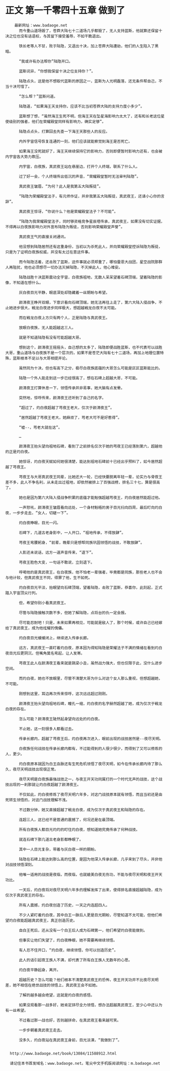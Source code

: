 # 正文 第一千零四十五章 做到了
        最新网址：www.badaoge.net
          而今重山道场毁了，苍莽大陆七十二道场几乎都毁了，无人支持蓝斯，他就算还保留十决之位也没有话语权，与其留下接受羞辱，不如干脆退出。
      
          铁长老等人不甘，败于陆隐，又退出十决，加上苍莽大陆遭劫，他们的人生陷入了黑暗。
      
          “我或许有办法帮你”陆隐开口。
      
          蓝斯诧异，“你想我保留十决之位支持你？”。
      
          陆隐点头，这是他不想取代蓝斯的原因之一，蓝斯为人光明磊落，还无条件帮自己，不当十决可惜了。
      
          “怎么帮？”蓝斯问道。
      
          陆隐道，“如果海王天支持你，应该不比当初苍莽大陆的支持力度小多少”。
      
          蓝斯想了想，“虽然海王生死不明，但海王天在坠星海影响力太大了，还有和长老这位星使级别的强者，他们在荣耀殿堂同样有影响力，确实足够”。
      
          陆隐点点头，打算回去先查一下海王天那些人的反应。
      
          内外宇宙信号恢复连通的一刻，他们应该就能察觉到海王是否死亡。
      
          如果海王没死就好了，海王天继续保持它的影响力，否则即便暂时影响力还有，也会被内宇宙各大势力欺压。
      
          内宇宙，白夜族，真武夜王站在悬崖边，打开个人终端，联系了什么人。
      
          过了好一会，个人终端传出低沉的声音，“荣耀殿堂暂时无法审判陆隐”。
      
          真武夜王皱眉，“为何？此人是我第五大陆叛徒”。
      
          “陆隐为荣耀殿堂法子，有元师作证，并非我第五大陆叛徒，真武夜王，还请小心你的言辞”。
      
          真武夜王惊讶，“你说什么？他是荣耀殿堂法子？不可能”。
      
          “陆隐为我荣耀殿堂法子，同时够资格竞争星辰塔传承，真武夜王，如果没有切实证据，不得再以白夜族影响力对外宣布陆隐为叛徒，否则影响荣耀殿堂声誉”。
      
          真武夜王气的直接关闭通讯。
      
          他没想到陆隐居然还有这重身份，当初以为杀死此人，并向荣耀殿堂控诉陆隐为叛徒，只是为了证明白夜族权威，并没有太过在意这件事。
      
          而今陆隐活着，还击败了蓝斯，这件事就必须郑重了，哪怕雷恩大战团，星空战院那群人再阻扰，他也必须想尽一切办法灭掉陆隐，不灭掉此人，他心难安。
      
          陆隐战胜十决蓝斯震动全宇宙，白夜族祖地，无数人呆呆望着石碑顶端，望着陆隐的影像，不知道在想什么。
      
          灰白夜目光平静，眼底深处却隐藏着一丝期盼与希望。
      
          颜清夜王睁开双眼，下意识看向石碑顶端，她无法再往上走了，第六大陆入侵战争，不止她进步很大，戦龙白夜进步同样极大，想超越戦龙白夜不太可能。
      
          而在戦龙白夜上方只有两个人，正是陆隐与真武夜王。
      
          放眼白夜族，无人能超越这三人。
      
          就是不知道陆隐有没有可能超越大哥。
      
          想到这个，颜清夜王摇摇头，自己想的太多了，陆隐即便战胜蓝斯，也不代表可以战胜大哥，重山道场与白夜族不是一个层次的，如果不是苍茫大陆有七十二道场，再加上地理位置特殊，蓝斯根本不足以与大哥相提并论。
      
          虽然同为十决，但也有高下之分，极尽白夜族底蕴的大哥怎么可能是区区蓝斯能比的。
      
          陆隐一个外人能走到这一步已经很高了，想在石碑上超越大哥，不可能。
      
          颜清夜王打算休息一下，领悟传承并非易事，她大脑有点发晕。
      
          突然地，惊呼传来，颜清夜王还听到了自己的名字。
      
          “超过了，灼白夜超越了芎夜王老大，仅次于颜清夜王”。
      
          “居然超越了芎夜王老大，她麻烦了，芎老大可不是好惹得”。
      
          “嘘--，芎老大就在这”。
      
          …
      
          颜清夜王抬头望向祖地石碑，看到了之前排名仅次于她的芎夜王已经落到第六，超越他的正是灼白夜。
      
          她惊讶，灼白夜天赋如何她很清楚，能达到祖地石碑前十已经出乎预料了，如今居然超越了芎夜王。
      
          芎夜王与大哥真武夜王同辈，比她还大一轮，已经快要脱离年轻一辈，论实力与骨夜王差不多，此人不争名利，从未走出过祖地，却依然被排上了百强战榜，排名三十七，算是很高了。
      
          她也是因为第六大陆入侵战争积累的底蕴才能勉强超越芎夜王，灼白夜居然能超过他。
      
          一声怒吼，颜清夜王皱眉看向远处，一个身材魁梧的男子目光扫向四周，最后盯向灼白夜，一步步走去，“女人，切磋一下”。
      
          灼白夜睁眼，目光一闪。
      
          石碑下，几道古老身影中，一人开口，“祖地传承，不得放肆”。
      
          芎夜王弯腰躬身，“前辈，晚辈只是想帮同族巩固领悟的战技，不敢放肆”。
      
          人影还未说话，远方一道声音传来，“退下”。
      
          芎夜王脸色大变，一句话不敢说，立刻退下。
      
          呼喝他的是真武夜王，在白夜族，他不怕老一辈强者，毕竟都是同族，那些老人也不会与他计较，但真武夜王不同，得罪了他，生不如死。
      
          灼白夜目光平淡，抬眼望向石碑顶端，望着陆隐，击败了蓝斯，恭喜你，此刻起，正式踏入宇宙顶尖行列。
      
          但，希望你别小看真武夜王。
      
          尽管与陆隐接触次数不多，但她了解陆隐，点将台的仇一定会报。
      
          尽可能忍耐吧！只是，未来如果再相见，可能就是敌人了，那个时候，或许自己已经嫁给了真武夜王，成为他炫耀的傀儡。
      
          灼白夜目光缓缓闭上，继续进入传承长廊。
      
          远方，真武夜王一直盯着灼白夜，原本因为得知陆隐是荣耀法子不满的情绪在看到灼白夜目光后更阴沉，但嘴角莫名弯起，让人发寒。
      
          芎夜王此人在颜清夜王看来就是跳梁小丑，虽然战力强大，但也仅限于此，没什么进步空间。
      
          而灼白夜，她也不放眼里，尽管不清楚大哥为什么对这个女人那么重视，但想超越她，不可能。
      
          刚想到这里，耳边再次传来惊呼，这次远远超过刚刚。
      
          颜清夜王抬头望向祖地石碑，瞳孔一缩，灼白夜的名字赫然超越了她，成为仅次于戦龙白夜的存在。
      
          怎么可能？颜清夜王陡然起身望向远处的灼白夜。
      
          不止她，这一刻很多人都看过去。
      
          传承长廊内，超越了芎夜王后，灼白夜再次进入，眼前出现的战技居然是--夜尽天明。
      
          白夜族任何战技在传承长廊内都有，不过能得到的人很少很少，而得到了又可以修炼的人，更少。
      
          灼白夜原本就因为白王血脉还有生死危机领悟了夜尽天明，如今在传承长廊内待了那么久，夜尽天明战技出现很正常。
      
          夜尽天明是白夜族最强战技之一，与夜王开天功同属打的一个时代无声的战技，这个战技出现的一刹那就让灼白夜超越了颜清夜王。
      
          不仅如此，灼白夜修炼了夜尽天明六年多，对这门战技原本就有领悟，而且当初还是由死转生领悟的，对这门战技理解不浅。
      
          不过数分钟，她又直接超越了戦龙白夜，成为仅次于真武夜王和陆隐的存在。
      
          连超三人，这已经不是普通的震撼了，何况还是在最顶端。
      
          所有白夜族人都目光灼灼的盯住灼白夜，想知道她究竟传承了何种战技。
      
          就连石碑下那几道古老身影都睁眼了。
      
          其中一人目光复杂，带着与灰白夜一样的期盼。
      
          陆隐在石碑上能达到那么高的位置，是因为他深入传承长廊，几乎来到了尽头，并非他对战技领悟深刻。
      
          他唯一适用的战技是夜临，而夜临，也就媲美白夜无伤功，不能与夜尽天明和夜王开天功比。
      
          一天后，灼白夜将对夜尽天明六年多的理解发挥了出来，使得排名直接超越陆隐，成为仅次于真武夜王的存在。
      
          所有人震撼，灼白夜创造了历史，一天之内连超四人。
      
          不少人紧盯着灼白夜，其中白王一脉后人更是目光期盼，尽管知道不太可能，但他们希望灼白夜能超越真武夜王，真正创造历史。
      
          自白王死后，还从没有一个白王后人成为石碑第一，他们希望灼白夜能做到。
      
          但事实让他们失望了，灼白夜睁眼，她不需要再继续领悟。
      
          有人忍不住开口，“灼白夜，继续领悟，你可以创造历史”。
      
          此人的话引起夜王族人不满，却代表了所有白王族人无数年的心愿。
      
          灼白夜平静起身，离开。
      
          超越历史？怎么可能？他们根本不清楚真武夜王的恐怖，夜王开天功并不比夜尽天明差，她不相信在绝世战技的领悟上，真武夜王会不如她。
      
          了解的越多越会绝望，这就是灼白夜的感悟。
      
          如果没观看那一战多好，她肯定拼尽全力领悟，想办法超越真武夜王，至少心中还认为有一丝希望。
      
          不过看过那一战也好，否则越拼命，在真武夜王看来越可笑。
      
          一步步朝着真武夜王走去。
      
          没多久，灼白夜站在真武夜王身前，目光淡漠，“我做到了”。
      
      
      http://www.badaoge.net/book/13084/11588912.html
      
      请记住本书首发域名：www.badaoge.net。笔尖中文手机版阅读网址：m.badaoge.net